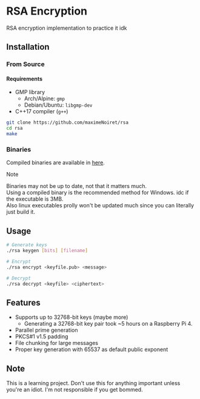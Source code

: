 # RSA Encryption

RSA encryption implementation to practice it idk



## Installation
### From Source
#### Requirements
- GMP library
  - Arch/Alpine: ``gmp``
  - Debian/Ubuntu: ``libgmp-dev``
- C++17 compiler (``g++``)

```bash
git clone https://github.com/maximeNoiret/rsa
cd rsa
make
```

### Binaries
Compiled binaries are available in [here](https://github.com/maximeNoiret/rsa/releases/latest).
> [!NOTE]
> Binaries may not be up to date, not that it matters much. \
> Using a compiled binary is the recommended method for Windows. idc if the executable is 3MB. \
> Also linux executables prolly won't be updated much since you can literally just build it.

## Usage
```bash
# Generate keys
./rsa keygen [bits] [filename]

# Encrypt
./rsa encrypt <keyfile.pub> <message>

# Decrypt
./rsa decrypt <keyfile> <ciphertext>
```

## Features
- Supports up to 32768-bit keys (maybe more)
  - Generating a 32768-bit key pair took ~5 hours on a Raspberry Pi 4.
- Parallel prime generation
- PKCS#1 v1.5 padding
- File chunking for large messages
- Proper key generation with 65537 as default public exponent

## Note
This is a learning project. Don't use this for anything important unless you're an idiot. I'm not responsible if you get bommed.
